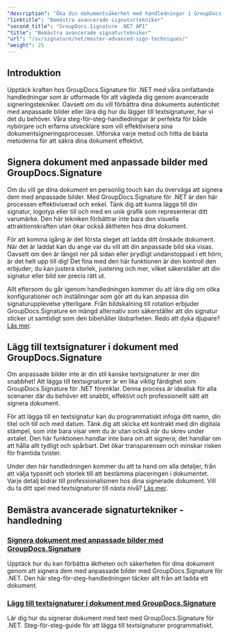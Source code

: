 ```yaml
---
"description": "Öka din dokumentsäkerhet med handledningar i GroupDocs.Signature för .NET. Lär dig avancerade signaturtekniker, från anpassade bilder till textsignaturer."
"linktitle": "Bemästra avancerade signaturtekniker"
"second_title": "GroupDocs.Signature .NET API"
"title": "Bemästra avancerade signaturtekniker"
"url": "/sv/signature/net/master-advanced-sign-techniques/"
"weight": 25
---
```


## Introduktion

Upptäck kraften hos GroupDocs.Signature för .NET med våra omfattande handledningar som är utformade för att vägleda dig genom avancerade signeringstekniker. Oavsett om du vill förbättra dina dokuments autenticitet med anpassade bilder eller lära dig hur du lägger till textsignaturer, har vi det du behöver. Våra steg-för-steg-handledningar är perfekta för både nybörjare och erfarna utvecklare som vill effektivisera sina dokumentsigneringsprocesser. Utforska varje metod och hitta de bästa metoderna för att säkra dina dokument effektivt. 

## Signera dokument med anpassade bilder med GroupDocs.Signature
Om du vill ge dina dokument en personlig touch kan du överväga att signera dem med anpassade bilder. Med GroupDocs.Signature för .NET är den här processen effektiviserad och enkel. Tänk dig att kunna lägga till din signatur, logotyp eller till och med en unik grafik som representerar ditt varumärke. Den här tekniken förbättrar inte bara den visuella attraktionskraften utan ökar också äktheten hos dina dokument.

För att komma igång är det första steget att ladda ditt önskade dokument. När det är laddat kan du ange var du vill att din anpassade bild ska visas. Oavsett om den är längst ner på sidan eller prydligt undanstoppad i ett hörn, är det helt upp till dig! Det fina med den här funktionen är den kontroll den erbjuder; du kan justera storlek, justering och mer, vilket säkerställer att din signatur eller bild ser precis rätt ut.

Allt eftersom du går igenom handledningen kommer du att lära dig om olika konfigurationer och inställningar som gör att du kan anpassa din signaturupplevelse ytterligare. Från bildskalning till rotation erbjuder GroupDocs.Signature en mängd alternativ som säkerställer att din signatur sticker ut samtidigt som den bibehåller läsbarheten. Redo att dyka djupare? [Läs mer](./sign-documents-with-custom-image/).

## Lägg till textsignaturer i dokument med GroupDocs.Signature
Om anpassade bilder inte är din stil kanske textsignaturer är mer din snabbhet! Att lägga till textsignaturer är en lika viktig färdighet som GroupDocs.Signature för .NET förenklar. Denna process är idealisk för alla scenarier där du behöver ett snabbt, effektivt och professionellt sätt att signera dokument.

För att lägga till en textsignatur kan du programmatiskt infoga ditt namn, din titel och till och med datum. Tänk dig att skicka ett kontrakt med din digitala stämpel, som inte bara visar vem du är utan också när du skrev under avtalet. Den här funktionen handlar inte bara om att signera; det handlar om att hålla allt tydligt och spårbart. Det ökar transparensen och minskar risken för framtida tvister.

Under den här handledningen kommer du att ta hand om alla detaljer, från att välja typsnitt och storlek till att bestämma placeringen i dokumentet. Varje detalj bidrar till professionalismen hos dina signerade dokument. Vill du ta ditt spel med textsignaturer till nästa nivå? [Läs mer](./add-text-signatures-to-documents/).

## Bemästra avancerade signaturtekniker - handledning
### [Signera dokument med anpassade bilder med GroupDocs.Signature](./sign-documents-with-custom-image/)
Upptäck hur du kan förbättra äktheten och säkerheten för dina dokument genom att signera dem med anpassade bilder med GroupDocs.Signature för .NET. Den här steg-för-steg-handledningen täcker allt från att ladda ett dokument.
### [Lägg till textsignaturer i dokument med GroupDocs.Signature](./add-text-signatures-to-documents/)
Lär dig hur du signerar dokument med text med GroupDocs.Signature för .NET. Steg-för-steg-guide för att lägga till textsignaturer programmatiskt.